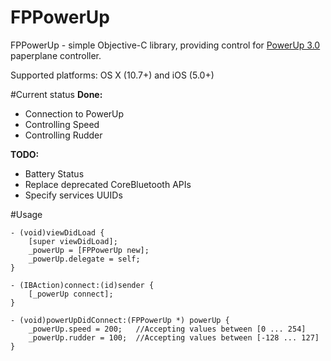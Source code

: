 # FPPowerUp
FPPowerUp - simple Objective-C library, providing control for [PowerUp 3.0](http://www.poweruptoys.com) paperplane controller.

Supported platforms: OS X (10.7+) and iOS (5.0+)

#Current status
**Done:**

* Connection to PowerUp
* Controlling Speed
* Controlling Rudder

**TODO:**

* Battery Status
* Replace deprecated CoreBluetooth APIs
* Specify services UUIDs

#Usage

```objc
- (void)viewDidLoad {     
    [super viewDidLoad];     
    _powerUp = [FPPowerUp new];     
    _powerUp.delegate = self;      
}

- (IBAction)connect:(id)sender {
    [_powerUp connect]; 
}

- (void)powerUpDidConnect:(FPPowerUp *) powerUp {     
    _powerUp.speed = 200;   //Accepting values between [0 ... 254]
    _powerUp.rudder = 100;  //Accepting values between [-128 ... 127]
}
```
